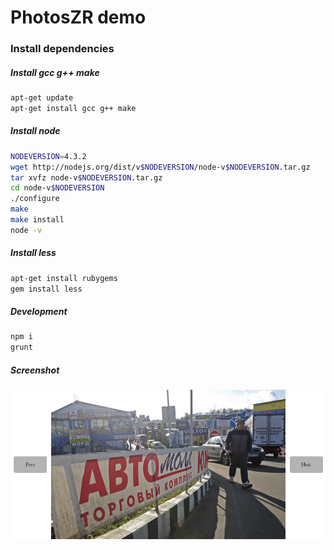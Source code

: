 PhotosZR demo
=======
### Install dependencies    
##### Install gcc g++ make    
``` sh
apt-get update
apt-get install gcc g++ make
```
##### Install node    
``` sh
NODEVERSION=4.3.2
wget http://nodejs.org/dist/v$NODEVERSION/node-v$NODEVERSION.tar.gz
tar xvfz node-v$NODEVERSION.tar.gz
cd node-v$NODEVERSION
./configure
make
make install
node -v
```
##### Install less    
``` sh
apt-get install rubygems
gem install less
```
##### Development    
``` sh
npm i
grunt
```
##### Screenshot    
![Screenshot](https://raw.githubusercontent.com/shcoder-ru/zr-photos-demo/master/Screenshot.png)